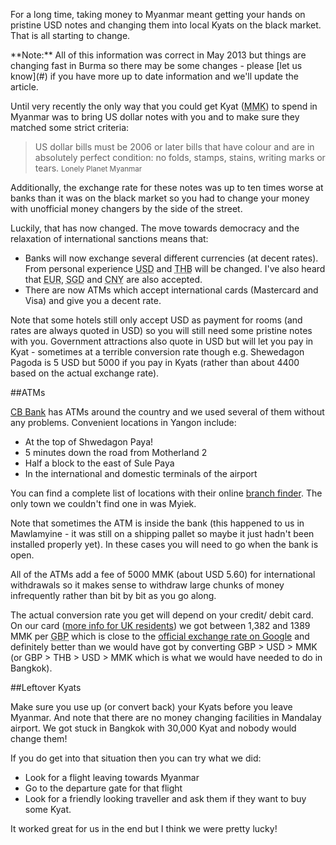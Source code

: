For a long time, taking money to Myanmar meant getting your hands on pristine USD notes and changing them into local Kyats on the black market. That is all starting to change.

<div class="alert">
 **Note:** All of this information was correct in May 2013 but things are changing fast in Burma so there may be some changes - please [let us know](#) if you have more up to date information and we'll update the article.
</div>

Until very recently the only way that you could get Kyat (<abbr class="initialism" title="Myanmar Kyat">MMK</abbr>) to spend in Myanmar was to bring US dollar notes with you and to make sure they matched some strict criteria:

<blockquote>US dollar bills must be 2006 or later bills that have colour and are in absolutely perfect condition: no folds, stamps, stains, writing marks or tears.
<small>Lonely Planet Myanmar</small>
</blockquote>

Additionally, the exchange rate for these notes was up to ten times worse at banks than it was on the black market so you had to change your money with unofficial money changers by the side of the street.

Luckily, that has now changed. The move towards democracy and the relaxation of international sanctions means that:

 * Banks will now exchange several different currencies (at decent rates). From personal experience <abbr class="initialism" title="United States Dollars">USD</abbr> and <abbr class="initialism" title="Thai Bhat">THB</abbr> will be changed. I've also heard that <abbr class="initialism" title="Euros">EUR</abbr>, <abbr class="initialism" title="Singapore Dollars">SGD</abbr> and <abbr class="initialism" title="Chinese Yuan">CNY</abbr> are also accepted.
 * There are now ATMs which accept international cards (Mastercard and Visa) and give you a decent rate.

Note that some hotels still only accept USD as payment for rooms (and rates are always quoted in USD) so you will still need some pristine notes with you. Government attractions also quote in USD but will let you pay in Kyat - sometimes at a terrible conversion rate though e.g. Shewedagon Pagoda is 5 USD but 5000 if you pay in Kyats (rather than about 4400 based on the actual exchange rate).

##ATMs

[CB Bank](#) has ATMs around the country and we used several of them without any problems. Convenient locations in Yangon include:

 * At the top of Shwedagon Paya!
 * 5 minutes down the road from Motherland 2
 * Half a block to the east of Sule Paya
 * In the international and domestic terminals of the airport

You can find a complete list of locations with their online [branch finder](#). The only town we couldn't find one in was Myiek.

Note that sometimes the ATM is inside the bank (this happened to us in Mawlamyine - it was still on a shipping pallet so maybe it just hadn't been installed properly yet). In these cases you will need to go when the bank is open.

All of the ATMs add a fee of 5000 MMK (about USD 5.60) for international withdrawals so it makes sense to withdraw large chunks of money infrequently rather than bit by bit as you go along.

The actual conversion rate you get will depend on your credit/ debit card. On our card ([more info for UK residents](/blog/2013-04-09/how-we-planned-our-rtw-trip)) we got between 1,382 and 1389 MMK per <abbr class="initialism" title="British Pound">GBP</abbr> which is close to the [official exchange rate on Google](https://www.google.co.uk/search?q=1+gbp+in+mmk) and definitely better than we would have got by converting GBP > USD > MMK (or GBP > THB > USD > MMK which is what we would have needed to do in Bangkok).

##Leftover Kyats

Make sure you use up (or convert back) your Kyats before you leave Myanmar. And note that there are no money changing facilities in Mandalay airport. We got stuck in Bangkok with 30,000 Kyat and nobody would change them!

If you do get into that situation then you can try what we did:

 * Look for a flight leaving towards Myanmar
 * Go to the departure gate for that flight
 * Look for a friendly looking traveller and ask them if they want to buy some Kyat.

It worked great for us in the end but I think we were pretty lucky!
